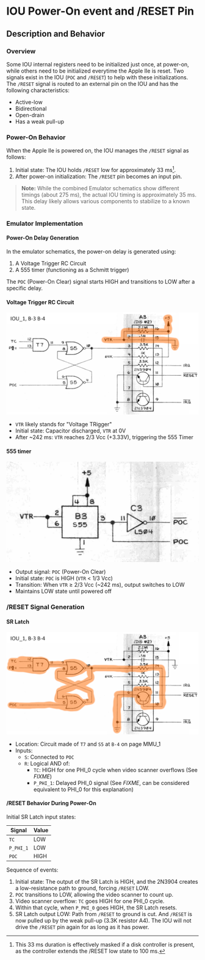 # IOU Power-On event and /RESET Pin

## Description and Behavior

### Overview
Some IOU internal registers need to be initialized just once, at power-on, while others need to be initialized everytime the Apple IIe is reset. Two signals exist in the IOU (`POC` and `/RESET`) to help with these initializations.
The `/RESET` signal is routed to an external pin on the IOU and has the following characteristics:
- Active-low
- Bidirectional
- Open-drain
- Has a weak pull-up

### Power-On Behavior
When the Apple IIe is powered on, the IOU manages the `/RESET` signal as follows:

1. Initial state: The IOU holds `/RESET` low for approximately 33 ms[^1].
2. After power-on initialization: The `/RESET` pin becomes an input pin.

> **Note:** While the combined Emulator schematics show different timings (about 275 ms), the actual IOU timing is approximately 35 ms. This delay likely allows various components to stabilize to a known state.

### Emulator Implementation

#### Power-On Delay Generation
In the emulator schematics, the power-on delay is generated using:
1. A Voltage Trigger RC Circuit
2. A 555 timer (functioning as a Schmitt trigger)

The `POC` (Power-On Clear) signal starts HIGH and transitions to LOW after a specific delay.

#### Voltage Trigger RC Circuit
![Voltage Trigger RC Circuit](/resources/VTR.png)
- `VTR` likely stands for "Voltage TRigger"
- Initial state: Capacitor discharged, `VTR` at 0V
- After ~242 ms: `VTR` reaches 2/3 Vcc (+3.33V), triggering the 555 Timer

#### 555 timer
![SR Latch](/resources/555%20timer.png)
- Output signal: `POC` (Power-On Clear)
- Initial state: `POC` is HIGH (`VTR` < 1/3 Vcc)
- Transition: When `VTR` ≥ 2/3 Vcc (~242 ms), output switches to LOW
- Maintains LOW state until powered off

### /RESET Signal Generation

#### SR Latch
![SR Latch](/resources/RESET_N.png)
- Location: Circuit made of `T7` and `S5` at `B-4` on page MMU_1
- Inputs:
  - `S`: Connected to `POC`
  - `R`: Logical AND of:
    - `TC`: HIGH for one PHI_0 cycle when video scanner overflows (See *FIXME*)
    - `P_PHI_1`: Delayed PHI_0 signal (See *FIXME*, can be considered equivalent to PHI_0 for this explanation)

#### /RESET Behavior During Power-On

Initial SR Latch input states:

| Signal   | Value |
|----------|-------|
| `TC`     | LOW   |
| `P_PHI_1`| LOW   |
| `POC`    | HIGH  |

Sequence of events:
1. Initial state: The output of the SR Latch is HIGH, and the 2N3904 creates a low-resistance path to ground, forcing `/RESET` LOW.
2. `POC` transitions to LOW, allowing the video scanner to count up.
3. Video scanner overflow: `TC` goes HIGH for one PHI_0 cycle.
4. Within that cycle, when `P_PHI_0` goes HIGH, the SR Latch resets.
5. SR Latch output LOW: Path from `/RESET` to ground is cut. And `/RESET` is now pulled up by the weak pull-up (3.3K resistor A4). The IOU will not drive the `/RESET` pin again for as long as it has power.

[^1]: This 33 ms duration is effectively masked if a disk controller is present, as the controller extends the /RESET low state to 100 ms.